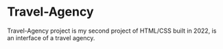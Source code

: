 # Travel-Agency
Travel-Agency project is my second project of HTML/CSS built in 2022, is an interface of a travel agency.
